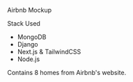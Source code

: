 Airbnb Mockup

Stack Used
- MongoDB
- Django
- Next.js & TailwindCSS
- Node.js

Contains 8 homes from Airbnb's website.
